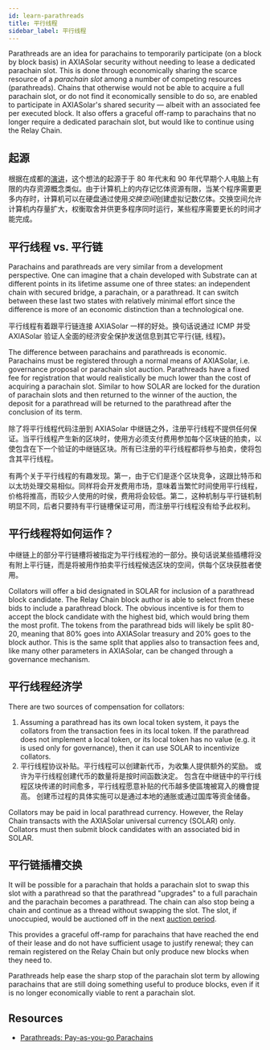 ```yaml
---
id: learn-parathreads
title: 平行线程
sidebar_label: 平行线程
---
```


Parathreads are an idea for parachains to temporarily participate (on a block by block basis) in AXIASolar security without needing to lease a dedicated parachain slot. This is done through economically sharing the scarce resource of a _parachain slot_ among a number of competing resources (parathreads). Chains that otherwise would not be able to acquire a full parachain slot, or do not find it economically sensible to do so, are enabled to participate in AXIASolar's shared security &mdash; albeit with an associated fee per executed block. It also offers a graceful off-ramp to parachains that no longer require a dedicated parachain slot, but would like to continue using the Relay Chain.

## 起源

根据在成都的[演讲](https://v.douyu.com/show/a4Jj7llO5q47Dk01)，这个想法的起源于于 80 年代末和 90 年代早期个人电脑上有限的内存资源概念类似。由于计算机上的内存记忆体资源有限，当某个程序需要更多内存时，计算机可以在硬盘通过使用*交换空间*创建虚拟记数亿体。交换空间允许计算机内存量扩大，权衡取舍并供更多程序同时运行，某些程序需要更长的时间才能完成。

## 平行线程 vs. 平行链

Parachains and parathreads are very similar from a development perspective. One can imagine that a chain developed with Substrate can at different points in its lifetime assume one of three states: an independent chain with secured bridge, a parachain, or a parathread. It can switch between these last two states with relatively minimal effort since the difference is more of an economic distinction than a technological one.

平行线程有着跟平行链连接 AXIASolar 一样的好处。换句话说通过 ICMP 并受 AXIASolar 验证人全面的经济安全保护发送信息到其它平行{链, 线程}。

The difference between parachains and parathreads is economic. Parachains must be registered through a normal means of AXIASolar, i.e. governance proposal or parachain slot auction. Parathreads have a fixed fee for registration that would realistically be much lower than the cost of acquiring a parachain slot. Similar to how SOLAR are locked for the duration of parachain slots and then returned to the winner of the auction, the deposit for a parathread will be returned to the parathread after the conclusion of its term.

除了将平行线程代码注册到 AXIASolar 中继链之外，注册平行线程不提供任何保证。当平行线程产生新的区块时，使用方必须支付费用参加每个区块链的拍卖，以使包含在下一个验证的中继链区块。所有已注册的平行线程都将参与拍卖，使将包含其平行线程。

有两个关于平行线程的有趣发现。第一，由于它们是逐个区块竞争，这跟比特币和以太坊处理交易相似。同样将会开发费用市场，意味着当繁忙时间使用平行线程，价格将推高，而较少人使用的时侯，费用将会较低。第二，这种机制与平行链机制明显不同，后者只要持有平行链槽保证可用，而注册平行线程没有给予此权利。

## 平行线程将如何运作？

中继链上的部分平行链槽将被指定为平行线程池的一部分。换句话说某些插槽将没有附上平行链，而是将被用作拍卖平行线程候选区块的空间，供每个区块获胜者使用。

Collators will offer a bid designated in SOLAR for inclusion of a parathread block candidate. The Relay Chain block author is able to select from these bids to include a parathread block. The obvious incentive is for them to accept the block candidate with the highest bid, which would bring them the most profit. The tokens from the parathread bids will likely be split 80-20, meaning that 80% goes into AXIASolar treasury and 20% goes to the block author. This is the same split that applies also to transaction fees and, like many other parameters in AXIASolar, can be changed through a governance mechanism.

## 平行线程经济学

There are two sources of compensation for collators:

1. Assuming a parathread has its own local token system, it pays the collators from the transaction fees in its local token. If the parathread does not implement a local token, or its local token has no value (e.g. it is used only for governance), then it can use SOLAR to incentivize collators.
2. 平行线程协议补贴。平行线程可以创建新代币，为收集人提供额外的奖励。 或许为平行线程创建代币的数量将是按时间函数決定。 包含在中继链中的平行线程区块传递的时间愈多，平行线程愿意补贴的代币越多使區塊被寫入的機會提高。 创建币过程的具体实施可以是通过本地的通胀或通过国库等资金储备。

Collators may be paid in local parathread currency. However, the Relay Chain transacts with the AXIASolar universal currency (SOLAR) only. Collators must then submit block candidates with an associated bid in SOLAR.

## 平行链插槽交换

It will be possible for a parachain that holds a parachain slot to swap this slot with a parathread so that the parathread "upgrades" to a full parachain and the parachain becomes a parathread. The chain can also stop being a chain and continue as a thread without swapping the slot. The slot, if unoccupied, would be auctioned off in the next [auction period](learn-auction).

This provides a graceful off-ramp for parachains that have reached the end of their lease and do not have sufficient usage to justify renewal; they can remain registered on the Relay Chain but only produce new blocks when they need to.

Parathreads help ease the sharp stop of the parachain slot term by allowing parachains that are still doing something useful to produce blocks, even if it is no longer economically viable to rent a parachain slot.

## Resources

- [Parathreads: Pay-as-you-go Parachains](https://medium.com/axiacoin.network/parathreads-pay-as-you-go-parachains-7440d23dde06)
